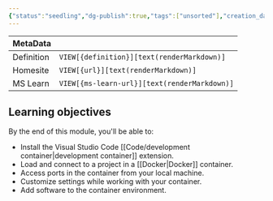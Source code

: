 ```yaml
---
{"status":"seedling","dg-publish":true,"tags":["unsorted"],"creation_date":"2024-05-10 15:57","definition":"undefined","ms-learn-url":"undefined","url":"undefined","aliases":null,"permalink":"/unsorted/use-a-docker-container-as-a-development-environment-with-visual-studio-code/","dgPassFrontmatter":true}
---
```



| MetaData   |                                              |
| ---------- | -------------------------------------------- |
| Definition | `VIEW[{definition}][text(renderMarkdown)]`   |
| Homesite   | `VIEW[{url}][text(renderMarkdown)]`          |
| MS Learn   | `VIEW[{ms-learn-url}][text(renderMarkdown)]` |

## Learning objectives

By the end of this module, you'll be able to:

- Install the Visual Studio Code [[Code/development container\|development container]] extension.
- Load and connect to a project in a [[Docker\|Docker]] container.
- Access ports in the container from your local machine.
- Customize settings while working with your container.
- Add software to the container environment.

